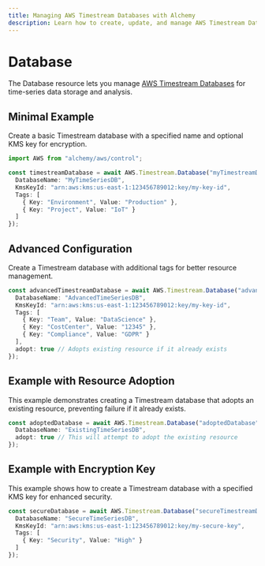 ```yaml
---
title: Managing AWS Timestream Databases with Alchemy
description: Learn how to create, update, and manage AWS Timestream Databases using Alchemy Cloud Control.
---
```


# Database

The Database resource lets you manage [AWS Timestream Databases](https://docs.aws.amazon.com/timestream/latest/userguide/) for time-series data storage and analysis.

## Minimal Example

Create a basic Timestream database with a specified name and optional KMS key for encryption.

```ts
import AWS from "alchemy/aws/control";

const timestreamDatabase = await AWS.Timestream.Database("myTimestreamDatabase", {
  DatabaseName: "MyTimeSeriesDB",
  KmsKeyId: "arn:aws:kms:us-east-1:123456789012:key/my-key-id",
  Tags: [
    { Key: "Environment", Value: "Production" },
    { Key: "Project", Value: "IoT" }
  ]
});
```

## Advanced Configuration

Create a Timestream database with additional tags for better resource management.

```ts
const advancedTimestreamDatabase = await AWS.Timestream.Database("advancedTimestreamDatabase", {
  DatabaseName: "AdvancedTimeSeriesDB",
  KmsKeyId: "arn:aws:kms:us-east-1:123456789012:key/my-key-id",
  Tags: [
    { Key: "Team", Value: "DataScience" },
    { Key: "CostCenter", Value: "12345" },
    { Key: "Compliance", Value: "GDPR" }
  ],
  adopt: true // Adopts existing resource if it already exists
});
```

## Example with Resource Adoption

This example demonstrates creating a Timestream database that adopts an existing resource, preventing failure if it already exists.

```ts
const adoptedDatabase = await AWS.Timestream.Database("adoptedDatabase", {
  DatabaseName: "ExistingTimeSeriesDB",
  adopt: true // This will attempt to adopt the existing resource
});
```

## Example with Encryption Key

This example shows how to create a Timestream database with a specified KMS key for enhanced security.

```ts
const secureDatabase = await AWS.Timestream.Database("secureTimestreamDatabase", {
  DatabaseName: "SecureTimeSeriesDB",
  KmsKeyId: "arn:aws:kms:us-east-1:123456789012:key/my-secure-key",
  Tags: [
    { Key: "Security", Value: "High" }
  ]
});
```